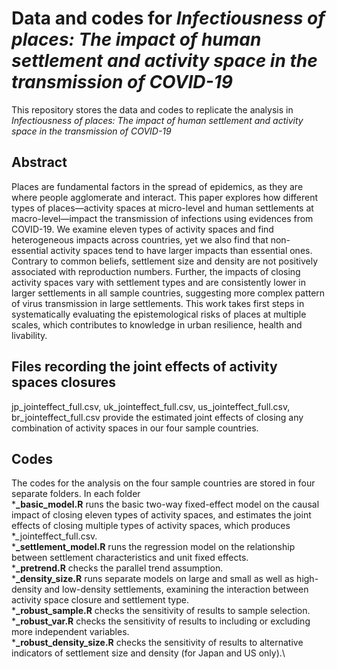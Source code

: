 # Data and codes for *Infectiousness of places: The impact of human settlement and activity space in the transmission of COVID-19*
This repository stores the data and codes to replicate the analysis in *Infectiousness of places: The impact of human settlement and activity space in the transmission of COVID-19*
## Abstract
Places are fundamental factors in the spread of epidemics, as they are where people agglomerate and interact. This paper explores how different types of places—activity spaces at micro-level and human settlements at macro-level—impact the transmission of infections using evidences from COVID-19. We examine eleven types of activity spaces and find heterogeneous impacts across countries, yet we also find that non-essential activity spaces tend to have larger impacts than essential ones. Contrary to common beliefs, settlement size and density are not positively associated with reproduction numbers. Further, the impacts of closing activity spaces vary with settlement types and are consistently lower in larger settlements in all sample countries, suggesting more complex pattern of virus transmission in large settlements. This work takes first steps in systematically evaluating the epistemological risks of places at multiple scales, which contributes to knowledge in urban resilience, health and livability.
## Files recording the joint effects of activity spaces closures
jp_jointeffect_full.csv, uk_jointeffect_full.csv, us_jointeffect_full.csv, br_jointeffect_full.csv provide the estimated joint effects of closing any combination of activity spaces in our four sample countries.
## Codes
The codes for the analysis on the four sample countries are stored in four separate folders. In each folder\
***_basic_model.R** runs the basic two-way fixed-effect model on the causal impact of closing eleven types of activity spaces, and estimates the joint effects of closing multiple types of activity spaces, which produces *_jointeffect_full.csv.\
***_settlement_model.R** runs the regression model on the relationship between settlement characteristics and unit fixed effects.\
***_pretrend.R** checks the parallel trend assumption.\
***_density_size.R** runs separate models on large and small as well as high-density and low-density settlements, examining the interaction between activity space closure and settlement type.\
***_robust_sample.R** checks the sensitivity of results to sample selection.\
***_robust_var.R** checks the sensitivity of results to including or excluding more independent variables.\
***_robust_density_size.R** checks the sensitivity of results to alternative indicators of settlement size and density (for Japan and US only).\
